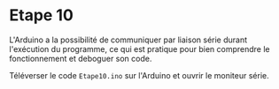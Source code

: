 # Etape 10

L'Arduino a la possibilité de communiquer par liaison série durant l'exécution du programme, ce qui est pratique pour bien comprendre le fonctionnement et deboguer son code.

Téléverser le code `Etape10.ino` sur l'Arduino et ouvrir le moniteur série.